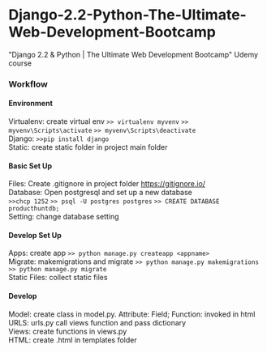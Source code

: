 # Django-2.2-Python-The-Ultimate-Web-Development-Bootcamp
"Django 2.2 &amp; Python | The Ultimate Web Development Bootcamp" Udemy course

### Workflow
#### Environment
Virtualenv: create virtual env  `>> virtualenv myvenv` `>> myvenv\Scripts\activate` `>> myvenv\Scripts\deactivate`
<br/>Django: `>>pip install django`
<br/>Static: create static folder in project main folder

#### Basic Set Up
Files: Create .gitignore in project folder  https://gitignore.io/
<br/>Database: Open postgresql and set up a new database  
`>>chcp 1252` `>> psql -U postgres postgres` `>> CREATE DATABASE producthuntdb;`
<br/>Setting: change database setting

#### Develop Set Up
Apps: create app  `>> python manage.py createapp <appname>`
<br/>Migrate: makemigrations and migrate  `>> python manage.py makemigrations` `>> python manage.py migrate`
<br/>Static Files: collect static files

#### Develop
Model: create class in model.py. Attribute: Field; Function: invoked in html
<br/>URLS: urls.py call views function and pass dictionary
<br/>Views: create functions in views.py
<br/>HTML: create .html in templates folder
